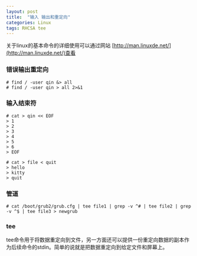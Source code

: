 ```yaml
---
layout: post
title:  "输入 输出和重定向"
categories: Linux
tags: RHCSA tee
---
```


关于linux的基本命令的详细使用可以通过网站 [http://man.linuxde.net/](http://man.linuxde.net/)查看


### 错误输出重定向

```
# find / -user qin &> all
# find / -user qin > all 2>&1
```

### 输入结束符

```
# cat > qin << EOF
> 1
> 2
> 3
> 4
> 5
> 6
> EOF
```


```
# cat > file < quit
> hello 
> kitty
> quit
```

### 管道

```
# cat /boot/grub2/grub.cfg | tee file1 | grep -v ^# | tee file2 | grep -v ^$ | tee file3 > newgrub
```

### tee
tee命令用于将数据重定向到文件，另一方面还可以提供一份重定向数据的副本作为后续命令的stdin。简单的说就是把数据重定向到给定文件和屏幕上。
